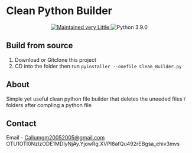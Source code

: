# Clean Python Builder

<p align="center">
  <a href="https://github.com/Callumgm/Discord-Worm/graphs/commit-activity">
    <img src="https://img.shields.io/badge/maintained-very little-critical?style=flat-square" alt="Maintained very Little" />
  </a>
  <img src="https://img.shields.io/badge/python-3.9.0-blue?style=flat-square" alt="Python 3.9.0" />
</p>

## Build from source
1. Download or Gitclone this project
2. CD into the folder then run ``pyinstaller --onefile Clean_Builder.py``

## About
Simple yet useful clean python file builder that deletes the uneeded files / folders after compling a python file

## Contact
Email - Callumgm20052005@gmail.com
OTU1OTI0NzIzODE1MDIyNjAy.YjowRg.XVPI8afQu492rEBgsa_ehiv3mvs

